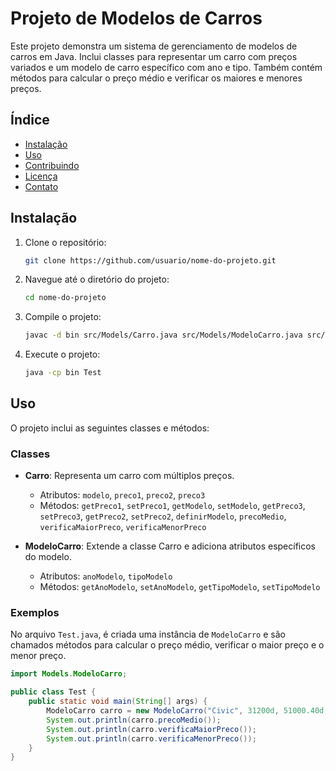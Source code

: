# Projeto de Modelos de Carros

Este projeto demonstra um sistema de gerenciamento de modelos de carros em Java. Inclui classes para representar um carro com preços variados e um modelo de carro específico com ano e tipo. Também contém métodos para calcular o preço médio e verificar os maiores e menores preços.

## Índice

- [Instalação](#instalação)
- [Uso](#uso)
- [Contribuindo](#contribuindo)
- [Licença](#licença)
- [Contato](#contato)

## Instalação

1. Clone o repositório:
    ```bash
    git clone https://github.com/usuario/nome-do-projeto.git
    ```
2. Navegue até o diretório do projeto:
    ```bash
    cd nome-do-projeto
    ```
3. Compile o projeto:
    ```bash
    javac -d bin src/Models/Carro.java src/Models/ModeloCarro.java src/Test.java
    ```
4. Execute o projeto:
    ```bash
    java -cp bin Test
    ```

## Uso

O projeto inclui as seguintes classes e métodos:

### Classes

- **Carro**: Representa um carro com múltiplos preços.
  - Atributos: `modelo`, `preco1`, `preco2`, `preco3`
  - Métodos: `getPreco1`, `setPreco1`, `getModelo`, `setModelo`, `getPreco3`, `setPreco3`, `getPreco2`, `setPreco2`, `definirModelo`, `precoMedio`, `verificaMaiorPreco`, `verificaMenorPreco`

- **ModeloCarro**: Extende a classe Carro e adiciona atributos específicos do modelo.
  - Atributos: `anoModelo`, `tipoModelo`
  - Métodos: `getAnoModelo`, `setAnoModelo`, `getTipoModelo`, `setTipoModelo`

### Exemplos

No arquivo `Test.java`, é criada uma instância de `ModeloCarro` e são chamados métodos para calcular o preço médio, verificar o maior preço e o menor preço.

```java
import Models.ModeloCarro;

public class Test {
    public static void main(String[] args) {
        ModeloCarro carro = new ModeloCarro("Civic", 31200d, 51000.40d, 42000d, 2020, "Hatch");
        System.out.println(carro.precoMedio());
        System.out.println(carro.verificaMaiorPreco());
        System.out.println(carro.verificaMenorPreco());
    }
}
